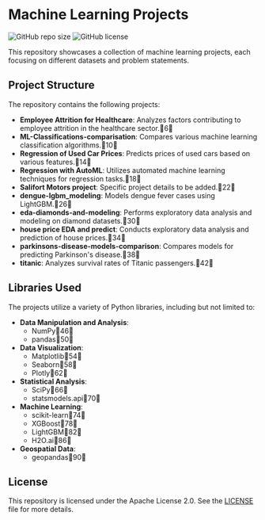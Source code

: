 # Machine Learning Projects

![GitHub repo size](https://img.shields.io/github/repo-size/MoulayeSDh/Machine_Learning)
![GitHub license](https://img.shields.io/github/license/MoulayeSDh/Machine_Learning)

This repository showcases a collection of machine learning projects, each focusing on different datasets and problem statements.

## Project Structure

The repository contains the following projects:

- **Employee Attrition for Healthcare**: Analyzes factors contributing to employee attrition in the healthcare sector.6
- **ML-Classifications-comparisation**: Compares various machine learning classification algorithms.10
- **Regression of Used Car Prices**: Predicts prices of used cars based on various features.14
- **Regression with AutoML**: Utilizes automated machine learning techniques for regression tasks.18
- **Salifort Motors project**: Specific project details to be added.22
- **dengue-lgbm_modeling**: Models dengue fever cases using LightGBM.26
- **eda-diamonds-and-modeling**: Performs exploratory data analysis and modeling on diamond datasets.30
- **house price EDA and predict**: Conducts exploratory data analysis and prediction of house prices.34
- **parkinsons-disease-models-comparison**: Compares models for predicting Parkinson's disease.38
- **titanic**: Analyzes survival rates of Titanic passengers.42

## Libraries Used

The projects utilize a variety of Python libraries, including but not limited to:

- **Data Manipulation and Analysis**:
  - NumPy46
  - pandas50
- **Data Visualization**:
  - Matplotlib54
  - Seaborn58
  - Plotly62
- **Statistical Analysis**:
  - SciPy66
  - statsmodels.api70
- **Machine Learning**:
  - scikit-learn74
  - XGBoost78
  - LightGBM82
  - H2O.ai86
- **Geospatial Data**:
  - geopandas90

## License

This repository is licensed under the Apache License 2.0. See the [LICENSE](LICENSE) file for more details.
